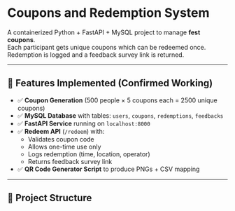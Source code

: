 # Coupons and Redemption System

A containerized Python + FastAPI + MySQL project to manage **fest coupons**.  
Each participant gets unique coupons which can be redeemed once. Redemption is logged and a feedback survey link is returned.

---

## 🚀 Features Implemented (Confirmed Working)

- ✅ **Coupon Generation** (500 people × 5 coupons each = 2500 unique coupons)
- ✅ **MySQL Database** with tables: `users`, `coupons`, `redemptions`, `feedbacks`
- ✅ **FastAPI Service** running on `localhost:8000`
- ✅ **Redeem API** (`/redeem`) with:
  - Validates coupon code
  - Allows one-time use only
  - Logs redemption (time, location, operator)
  - Returns feedback survey link
- ✅ **QR Code Generator Script** to produce PNGs + CSV mapping

---

## 📂 Project Structure

